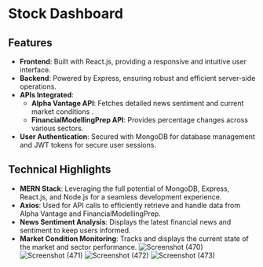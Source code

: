 # Stock Dashboard

## Features

- **Frontend**: Built with React.js, providing a responsive and intuitive user interface.
- **Backend**: Powered by Express, ensuring robust and efficient server-side operations.
- **APIs Integrated**:
  - **Alpha Vantage API**: Fetches detailed news sentiment and current market conditions .
  - **FinancialModellingPrep API**: Provides percentage changes across various sectors.
- **User Authentication**: Secured with MongoDB for database management and JWT tokens for secure user sessions.

## Technical Highlights

- **MERN Stack**: Leveraging the full potential of MongoDB, Express, React.js, and Node.js for a seamless development experience.
- **Axios**: Used for API calls to efficiently retrieve and handle data from Alpha Vantage and FinancialModellingPrep.
- **News Sentiment Analysis**: Displays the latest financial news and sentiment to keep users informed.
- **Market Condition Monitoring**: Tracks and displays the current state of the market and sector performance.
![Screenshot (470)](https://github.com/suparnakanoo/stock-dashboard/assets/88526394/53be3503-890f-4cf6-bc09-c015a67b42df)
![Screenshot (471)](https://github.com/suparnakanoo/stock-dashboard/assets/88526394/9a430189-76c3-4c45-90dd-94f7717165b4)
![Screenshot (472)](https://github.com/suparnakanoo/stock-dashboard/assets/88526394/231fd2b8-f48a-44b8-bb77-458216f8e177)
![Screenshot (473)](https://github.com/suparnakanoo/stock-dashboard/assets/88526394/eacf165c-7e3b-410b-8b0e-6f46eb1950df)
